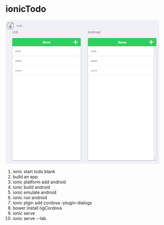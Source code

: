 # ionicTodo

<img src='https://github.com/kosomi/ionicTodo/blob/master/Screenshot.png'>

1. ionic start todo blank
2. build an app
3. ionic platform add android
4. ionic build android
5. ionic emulate android
6. ionic run android
7. ionic plgin add cordova -plugin-dialogs
8. bower install ngCordova
9. ionic serve
10. ionic serve --lab
